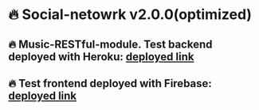 # 🔥 Social-netowrk v2.0.0(optimized)


## 🔥 Music-RESTful-module. Test backend deployed with Heroku: [deployed link](https://social-network-backend-legabog.herokuapp.com)
## 🔥 Test frontend deployed with Firebase: [deployed link](https://social-network-legabog.web.app/)